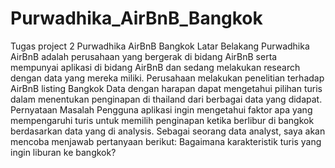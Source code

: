 # Purwadhika_AirBnB_Bangkok
Tugas project 2 Purwadhika AirBnB Bangkok
Latar Belakang
Purwadhika AirBnB adalah perusahaan yang bergerak di bidang AirBnB serta mempunyai aplikasi di bidang AirBnB dan sedang melakukan research dengan data yang mereka miliki. Perusahaan melakukan penelitian terhadap AirBnB listing Bangkok Data dengan harapan dapat mengetahui pilihan turis dalam menentukan penginapan di thailand dari berbagai data yang didapat.
Pernyataan Masalah
Pengguna aplikasi ingin mengetahui faktor apa yang mempengaruhi turis untuk memilih penginapan ketika berlibur di bangkok berdasarkan data yang di analysis. Sebagai seorang data analyst, saya akan mencoba menjawab pertanyaan berikut:
Bagaimana karakteristik turis yang ingin liburan ke bangkok?
